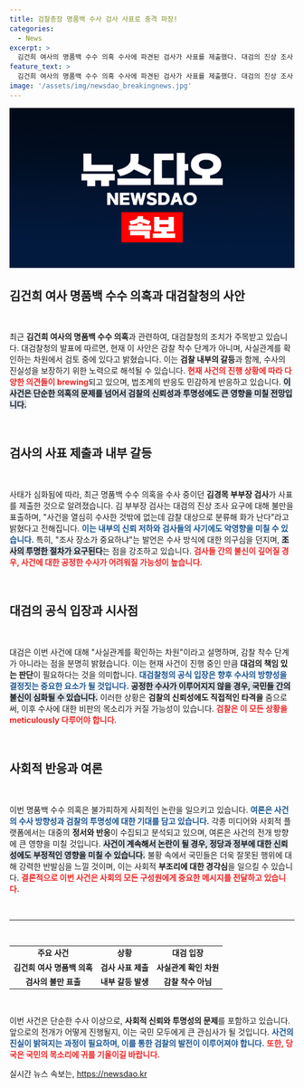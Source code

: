 ```yaml
---
title: 검찰총장 명품백 수사 검사 사표로 충격 파장!
categories:
  - News
excerpt: >
  김건희 여사의 명품백 수수 의혹 수사에 파견된 검사가 사표를 제출했다. 대검의 진상 조사 지시에 검사는 수사만 했는데 감찰 대상이 돼 화가 난다며 불만을 토로했다. 검찰 내부의 갈등이 심화되고 있는 상황!
feature_text: >
  김건희 여사의 명품백 수수 의혹 수사에 파견된 검사가 사표를 제출했다. 대검의 진상 조사 지시에 검사는 수사만 했는데 감찰 대상이 돼 화가 난다며 불만을 토로했다. 검찰 내부의 갈등이 심화되고 있는 상황!
image: '/assets/img/newsdao_breakingnews.jpg'
---
```


<p><img src="/assets/img/newsdao_breakingnews.jpg" alt="flaretime 속보" /></p>

<h2 data-ke-size="size26">김건희 여사 명품백 수수 의혹과 대검찰청의 사안</h2>

<p data-ke-size="size16">&nbsp;</p>

<p>최근 <strong>김건희 여사의 명품백 수수 의혹</strong>과 관련하여, 대검찰청의 조치가 주목받고 있습니다. 대검찰청의 발표에 따르면, 현재 이 사안은 감찰 착수 단계가 아니며, 사실관계를 확인하는 차원에서 검토 중에 있다고 밝혔습니다. 이는 <strong>검찰 내부의 갈등</strong>과 함께, 수사의 진실성을 보장하기 위한 노력으로 해석될 수 있습니다. <b><span style="color: #ee2323;">현재 사건의 진행 상황에 따라 다양한 의견들이 brewing</span></b>되고 있으며, 법조계의 반응도 민감하게 반응하고 있습니다. <b><span style="background-color: #21538527;">이 사건은 단순한 의혹의 문제를 넘어서 검찰의 신뢰성과 투명성에도 큰 영향을 미칠 전망입니다.</span></b></p>

<p data-ke-size="size16">&nbsp;</p>

<h2 data-ke-size="size26">검사의 사표 제출과 내부 갈등</h2>

<p data-ke-size="size16">&nbsp;</p>

<p>사태가 심화됨에 따라, 최근 명품백 수수 의혹을 수사 중이던 <strong>김경목 부부장 검사</strong>가 사표를 제출한 것으로 알려졌습니다. 김 부부장 검사는 대검의 진상 조사 요구에 대해 불만을 표출하며, "사건을 열심히 수사한 것밖에 없는데 감찰 대상으로 분류해 화가 난다"라고 밝혔다고 전해집니다. <b><span style="color: #1a5490;">이는 내부의 신뢰 저하와 검사들의 사기에도 악영향을 미칠 수 있습니다.</span></b> 특히, "조사 장소가 중요하냐"는 발언은 수사 방식에 대한 의구심을 던지며, <b><span style="background-color: #21538527;">조사의 투명한 절차가 요구된다</span></b>는 점을 강조하고 있습니다. <b><span style="color: #ee2323;">검사들 간의 불신이 깊어질 경우, 사건에 대한 공정한 수사가 어려워질 가능성이 높습니다.</span></b></p>

<p data-ke-size="size16">&nbsp;</p>

<h2 data-ke-size="size26">대검의 공식 입장과 시사점</h2>

<p data-ke-size="size16">&nbsp;</p>

<p>대검은 이번 사건에 대해 "사실관계를 확인하는 차원"이라고 설명하며, 감찰 착수 단계가 아니라는 점을 분명히 밝혔습니다. 이는 현재 사건이 진행 중인 만큼 <strong>대검의 책임 있는 판단</strong>이 필요하다는 것을 의미합니다. <b><span style="color: #1a5490;">대검찰청의 공식 입장은 향후 수사의 방향성을 결정짓는 중요한 요소가 될 것입니다.</span></b> <b><span style="background-color: #21538527;">공정한 수사가 이루어지지 않을 경우, 국민들 간의 불신이 심화될 수 있습니다.</span></b> 이러한 상황은 <strong>검찰의 신뢰성에도 직접적인 타격을</strong> 줌으로써, 이후 수사에 대한 비판의 목소리가 커질 가능성이 있습니다. <b><span style="color: #ee2323;">검찰은 이 모든 상황을 meticulously 다루어야 합니다.</span></b></p>

<p data-ke-size="size16">&nbsp;</p>

<h2 data-ke-size="size26">사회적 반응과 여론</h2>

<p data-ke-size="size16">&nbsp;</p>

<p>이번 명품백 수수 의혹은 불가피하게 사회적인 논란을 일으키고 있습니다. <b><span style="color: #1a5490;">여론은 사건의 수사 방향성과 검찰의 투명성에 대한 기대를 담고 있습니다.</span></b> 각종 미디어와 사회적 플랫폼에서는 대중의 <strong>정서와 반응</strong>이 수집되고 분석되고 있으며, 여론은 사건의 전개 방향에 큰 영향을 미칠 것입니다. <b><span style="background-color: #21538527;">사건이 계속해서 논란이 될 경우, 정당과 정부에 대한 신뢰성에도 부정적인 영향을 미칠 수 있습니다.</span></b> 불황 속에서 국민들은 더욱 잘못된 행위에 대해 강력한 반발심을 느낄 것이며, 이는 사회적 <strong>부조리에 대한 경각심</strong>을 일으킬 수 있습니다. <b><span style="color: #ee2323;">결론적으로 이번 사건은 사회의 모든 구성원에게 중요한 메시지를 전달하고 있습니다.</span></b></p>

<p data-ke-size="size16">&nbsp;</p>

<hr>

<p data-ke-size="size16">&nbsp;</p>

<table style="width: 100%; border-collapse: collapse;">
<tr>
<td style="text-align: center; height: 17px;"><b>주요 사건</b></td>
<td style="text-align: center; height: 17px;"><b>상황</b></td>
<td style="text-align: center; height: 17px;"><b>대검 입장</b></td>
</tr>
<tr>
<td style="text-align: center; height: 17px;"><b>김건희 여사 명품백 의혹</b></td>
<td style="text-align: center; height: 17px;"><b>검사 사표 제출</b></td>
<td style="text-align: center; height: 17px;"><b>사실관계 확인 차원</b></td>
</tr>
<tr>
<td style="text-align: center; height: 17px;"><b>검사의 불만 표출</b></td>
<td style="text-align: center; height: 17px;"><b>내부 갈등 발생</b></td>
<td style="text-align: center; height: 17px;"><b>감찰 착수 아님</b></td>
</tr>
</table>

<p data-ke-size="size16">&nbsp;</p>

<p>이번 사건은 단순한 수사 이상으로, <strong>사회적 신뢰와 투명성의 문제</strong>를 포함하고 있습니다. 앞으로의 전개가 어떻게 진행될지, 이는 국민 모두에게 큰 관심사가 될 것입니다. <b><span style="color: #1a5490;">사건의 진실이 밝혀지는 과정이 필요하며, 이를 통한 검찰의 발전이 이루어져야 합니다.</span></b> <b><span style="color: #ee2323;">또한, 당국은 국민의 목소리에 귀를 기울이길 바랍니다.</span></b></p>
실시간 뉴스 속보는, <a href="https://newsdao.kr" rel="dofollow">https://newsdao.kr</a>



